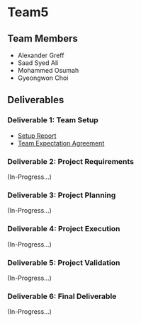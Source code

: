 # Team5

## Team Members
* Alexander Greff
* Saad Syed Ali
* Mohammed Osumah
* Gyeongwon Choi

## Deliverables

### Deliverable 1: Team Setup
* [Setup Report](deliverable1/Deliverabe_1.pdf)
* [Team Expectation Agreement](deliverable1/Team_Expectation_Agreement.pdf)

### Deliverable 2: Project Requirements
(In-Progress...)

### Deliverable 3: Project Planning
(In-Progress...)

### Deliverable 4: Project Execution
(In-Progress...)

### Deliverable 5: Project Validation
(In-Progress...)

### Deliverable 6: Final Deliverable
(In-Progress...)

